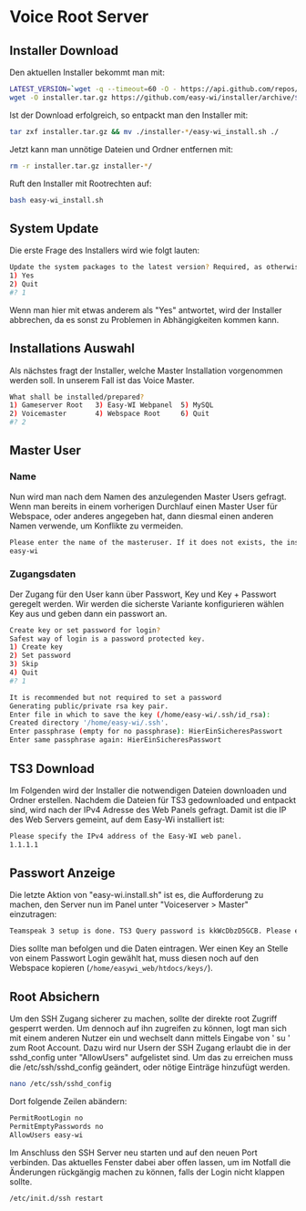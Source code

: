 # Voice Root Server

## Installer Download

Den aktuellen Installer bekommt man mit:

```sh
LATEST_VERSION=`wget -q --timeout=60 -O - https://api.github.com/repos/easy-wi/installer/releases/latest | grep -Po '(?<="tag_name": ")([0-9]\.[0-9]+)'`
wget -O installer.tar.gz https://github.com/easy-wi/installer/archive/$LATEST_VERSION.tar.gz
```

Ist der Download erfolgreich, so entpackt man den Installer mit:

```sh
tar zxf installer.tar.gz && mv ./installer-*/easy-wi_install.sh ./
```

Jetzt kann man unnötige Dateien und Ordner entfernen mit:

```sh
rm -r installer.tar.gz installer-*/
```

Ruft den Installer mit Rootrechten auf:

```sh
bash easy-wi_install.sh
```

## System Update

Die erste Frage des Installers wird wie folgt lauten:

```sh
Update the system packages to the latest version? Required, as otherwise dependencies might brake!
1) Yes
2) Quit
#? 1
```

Wenn man hier mit etwas anderem als "Yes" antwortet, wird der Installer abbrechen, da es sonst zu Problemen in Abhängigkeiten kommen kann.

## Installations Auswahl

Als nächstes fragt der Installer, welche Master Installation vorgenommen werden soll. In unserem Fall ist das Voice Master.

```sh
What shall be installed/prepared?
1) Gameserver Root   3) Easy-WI Webpanel  5) MySQL
2) Voicemaster       4) Webspace Root     6) Quit
#? 2
```

## Master User

### Name

Nun wird man nach dem Namen des anzulegenden Master Users gefragt. Wenn man bereits in einem vorherigen Durchlauf einen Master User für Webspace, oder anderes angegeben hat, dann diesmal einen anderen Namen verwende, um Konflikte zu vermeiden.

```sh
Please enter the name of the masteruser. If it does not exists, the installer will create it.
easy-wi
```

### Zugangsdaten

Der Zugang für den User kann über Passwort, Key und Key + Passwort geregelt werden. Wir werden die sicherste Variante konfigurieren wählen Key aus und geben dann ein passwort an.

```sh
Create key or set password for login?
Safest way of login is a password protected key.
1) Create key
2) Set password
3) Skip
4) Quit
#? 1

It is recommended but not required to set a password
Generating public/private rsa key pair.
Enter file in which to save the key (/home/easy-wi/.ssh/id_rsa):
Created directory '/home/easy-wi/.ssh'.
Enter passphrase (empty for no passphrase): HierEinSicheresPasswort
Enter same passphrase again: HierEinSicheresPasswort
```

## TS3 Download

Im Folgenden wird der Installer die notwendigen Dateien downloaden und Ordner erstellen.
Nachdem die Dateien für TS3 gedownloaded und entpackt sind, wird nach der IPv4 Adresse des Web Panels gefragt. Damit ist die IP des Web Servers gemeint, auf dem Easy-Wi installiert ist:

```sh
Please specify the IPv4 address of the Easy-WI web panel.
1.1.1.1
```

## Passwort Anzeige

Die letzte Aktion von "easy-wi.install.sh" ist es, die Aufforderung zu machen, den Server nun im Panel unter "Voiceserver > Master" einzutragen:

```sh
Teamspeak 3 setup is done. TS3 Query password is kkWcDbzD5GCB. Please enter the data at the webpanel at "Voiceserver > Master > Add".
```

Dies sollte man befolgen und die Daten eintragen. Wer einen Key an Stelle von einem Passwort Login gewählt hat, muss diesen noch auf den Webspace kopieren (```/home/easywi_web/htdocs/keys/```).

## Root Absichern

Um den SSH Zugang sicherer zu machen, sollte der direkte root Zugriff gesperrt werden. Um dennoch auf ihn zugreifen zu können, logt man sich mit einem anderen Nutzer ein und wechselt dann mittels Eingabe von ' su ' zum Root Account. Dazu wird nur Usern der SSH Zugang erlaubt die in der sshd_config unter "AllowUsers" aufgelistet sind. Um das zu erreichen muss die /etc/ssh/sshd_config geändert, oder nötige Einträge hinzufügt werden.

```sh
nano /etc/ssh/sshd_config
```

Dort folgende Zeilen abändern:

```sh
PermitRootLogin no
PermitEmptyPasswords no
AllowUsers easy-wi
```

Im Anschluss den SSH Server neu starten und auf den neuen Port verbinden. Das aktuelles Fenster dabei aber offen lassen, um im Notfall die Änderungen rückgängig machen zu können, falls der Login nicht klappen sollte.

```sh
/etc/init.d/ssh restart
```
